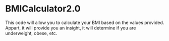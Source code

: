 # BMICalculator2.0

This code will allow you to calculate your BMI based on the values provided. Appart, it will provide you an insight, it will determine if you are underweight, obese, etc. 
